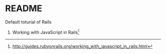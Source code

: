 # README

Default toturial of Rails

1. Working with JavaScript in Rails[^1]

[^1]:http://guides.rubyonrails.org/working_with_javascript_in_rails.html
